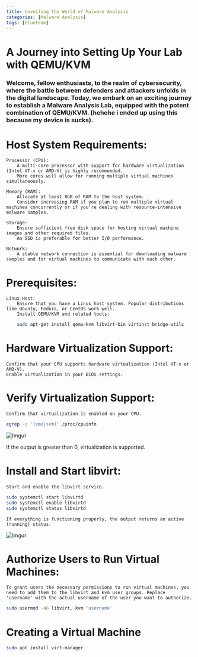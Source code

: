 ```yaml
---
title: Unveiling the World of Malware Analysis 
categories: [Malware Analysis]
tags: [blueteam]
---
```

# A Journey into Setting Up Your Lab with QEMU/KVM


### Welcome, fellow enthusiasts, to the realm of cybersecurity, where the battle between defenders and attackers unfolds in the digital landscape. Today, we embark on an exciting journey to establish a Malware Analysis Lab, equipped with the potent combination of QEMU/KVM. (hehehe i ended up using this because my device is sucks).

# Host System Requirements:

    Processor (CPU):
        A multi-core processor with support for hardware virtualization (Intel VT-x or AMD-V) is highly recommended.
        More cores will allow for running multiple virtual machines simultaneously.

    Memory (RAM):
        Allocate at least 8GB of RAM to the host system.
        Consider increasing RAM if you plan to run multiple virtual machines concurrently or if you're dealing with resource-intensive malware samples.

    Storage:
        Ensure sufficient free disk space for hosting virtual machine images and other required files.
        An SSD is preferable for better I/O performance.

    Network:
        A stable network connection is essential for downloading malware samples and for virtual machines to communicate with each other.

# Prerequisites:

    Linux Host:
        Ensure that you have a Linux host system. Popular distributions like Ubuntu, Fedora, or CentOS work well.
        Install QEMU/KVM and related tools:

``` bash
    sudo apt-get install qemu-kvm libvirt-bin virtinst bridge-utils
``` 
        
# Hardware Virtualization Support:

    Confirm that your CPU supports hardware virtualization (Intel VT-x or AMD-V).
    Enable virtualization in your BIOS settings.



# Verify Virtualization Support:

    Confirm that virtualization is enabled on your CPU.


``` bash
egrep -c '(vmx|svm)' /proc/cpuinfo
```
![Imgur](https://i.imgur.com/XJO8d6b.png)

If the output is greater than 0, virtualization is supported.
    
    
# Install and Start libvirt:

    Start and enable the libvirt service.

``` bash
sudo systemctl start libvirtd
sudo systemctl enable libvirtd
sudo systemctl status libvirtd
```
    If everything is functioning properly, the output returns an active (running) status.
![Imgur](https://i.imgur.com/tWKN1iW.png)

# Authorize Users to Run Virtual Machines:

    To grant users the necessary permissions to run virtual machines, you need to add them to the libvirt and kvm user groups. Replace 'username' with the actual username of the user you want to authorize.

``` bash
sudo usermod -aG libvirt, kvm 'username'
```
# Creating a Virtual Machine 
``` bash
sudo apt install virt-manager
```